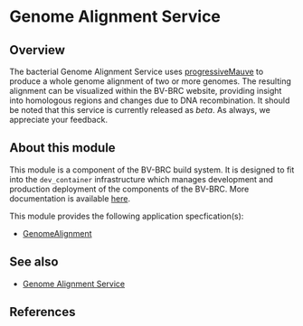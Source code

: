 # Genome Alignment Service

## Overview

The bacterial Genome Alignment Service uses [progressiveMauve](https://journals.plos.org/plosone/article?id=10.1371/journal.pone.0011147) to produce a whole genome alignment of two or more genomes.  The resulting alignment can be visualized within the BV-BRC website, providing insight into homologous regions and changes due to DNA recombination.  It should be noted that this service is currently released as *beta*.  As always, we appreciate your feedback.



## About this module

This module is a component of the BV-BRC build system. It is designed to fit into the
`dev_container` infrastructure which manages development and production deployment of
the components of the BV-BRC. More documentation is available [here](https://github.com/BV-BRC/dev_container/tree/master/README.md).

This module provides the following application specfication(s):
* [GenomeAlignment](app_specs/GenomeAlignment.md)


## See also

* [Genome Alignment Service](https://www.bv-brc.org/docs/https://bv-brc.org/app/GenomeAlignment.html)



## References

